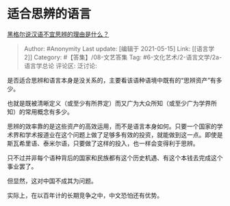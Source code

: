 # 适合思辨的语言
[黑格尔说汉语不宜思辨的理由是什么？](https://www.zhihu.com/question/23781421/answer/1792779456)

> Author: #Anonymity
> Last update: [编辑于 2021-05-15]
> Link: [[语言学 2]]
> Category: #【答集】/08-文艺答集
> Tag: #6-文化艺术/2-语言文学/2a-语言学总论
> 评论区:
> 泛讨论:

是否适合思辨和语言本身是没关系的，主要看该语种语境中既有的“思辨资产”有多少。

也就是既被清晰定义（或至少有所界定）而又广为大众所知（或至少广为学界所知）的常用概念有多少。

思辨的效率靠的是这些资产的高效运用，而不是语言本身如何。只要一个国家的学术界和学术报道业在这个问题上做了足够多有效的投资，就能做到这一点。即使是斯瓦希里语、泰米尔语，只要做了这样的投入，也一样会变得利于思辨。

只不过并非每个语种背后的国家和民族都有这个历史机遇、有这个本钱去完成这个事业罢了。

但显然，这对中国不成其为问题。

实际上，在以百年计的长期竞争之中，中文恐怕还有优势。
